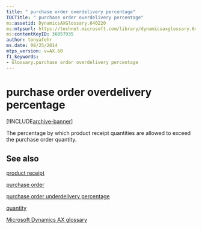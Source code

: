 ```yaml
---
title: " purchase order overdelivery percentage"
TOCTitle: " purchase order overdelivery percentage"
ms:assetid: DynamicsAXGlossary.640220
ms:mtpsurl: https://technet.microsoft.com/library/dynamicsaxglossary.640220(v=AX.60)
ms:contentKeyID: 36057935
author: tonyafehr
ms.date: 08/25/2014
mtps_version: v=AX.60
f1_keywords:
- Glossary.purchase order overdelivery percentage
---
```


# purchase order overdelivery percentage


[!INCLUDE[archive-banner](includes/archive-banner.md)]

The percentage by which product receipt quantities are allowed to exceed the purchase order quantity.

## See also

[product receipt](product-receipt.md)

[purchase order](purchase-order.md)

[purchase order underdelivery percentage](purchase-order-underdelivery-percentage.md)

[quantity](quantity.md)

[Microsoft Dynamics AX glossary](glossary/microsoft-dynamics-ax-glossary.md)

  


